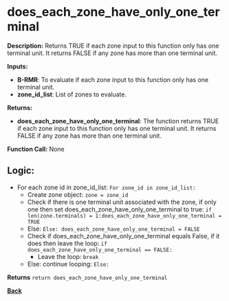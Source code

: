 # does_each_zone_have_only_one_terminal   

**Description:** Returns TRUE if each zone input to this function only has one terminal unit. It returns FALSE if any zone has more than one terminal unit.   

**Inputs:**  
- **B-RMR**: To evaluate if each zone input to this function only has one terminal unit.   
- **zone_id_list**: List of zones to evaluate.  

**Returns:**  
- **does_each_zone_have_only_one_terminal**: The function returns TRUE if each zone input to this function only has one terminal unit. It returns FALSE if any zone has more than one terminal unit.   
 
**Function Call:**  None    

## Logic: 
- For each zone id in zone_id_list: `For zone_id in zone_id_list:`   
    - Create zone object: `zone = zone_id`
    - Check if there is one terminal unit associated with the zone, if only one then set does_each_zone_have_only_one_terminal to true: `if len(zone.terminals) = 1:does_each_zone_have_only_one_terminal = TRUE`   
    - Else: `Else: does_each_zone_have_only_one_terminal = FALSE`
    - Check if does_each_zone_have_only_one_terminal equals False, if it does then leave the loop: `if does_each_zone_have_only_one_terminal == FALSE:`
        - Leave the loop: `break`
    - Else: continue looping: `Else:`   

**Returns** `return does_each_zone_have_only_one_terminal`  

**[Back](../_toc.md)**